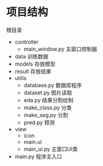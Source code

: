 # 项目结构

根目录
- controller
  - main_window.py 主窗口控制器
- data 训练数据
- models 存放模型
- result 存放结果
- utilis
  - database.py 数据库程序
  - dataset.py 图片读取
  - eda.py 结果分割绘制
  - make_class.py 分类
  - make_seg.py 分割
  - pred.py 预测
- view
  - icon
  - main.ui
  - main_ui.py 主窗口UI类
- main.py 程序主入口
    